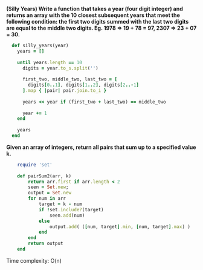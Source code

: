 **(Silly Years) Write a function that takes a year (four digit integer) and returns an array with the 10 closest subsequent years that meet the following condition: the first two digits summed with the last two digits are equal to the middle two digits. Eg. 1978 => 19 + 78 = 97, 2307 => 23 + 07 = 30.**


  ```ruby
    def silly_years(year)
      years = []
    
      until years.length == 10
        digits = year.to_s.split('')
    
        first_two, middle_two, last_two = [
          digits[0..1], digits[1..2], digits[2..-1]
        ].map { |pair| pair.join.to_i }
    
        years << year if (first_two + last_two) == middle_two
    
        year += 1
      end
    
      years
    end
  ```

**Given an array of integers, return all pairs that sum up to a specified value k.**

  ```ruby
      require 'set'
    
      def pairSum2(arr, k)
          return arr.first if arr.length < 2
          seen = Set.new;
          output = Set.new
          for num in arr
              target = k - num
              if !set.include?(target)
                  seen.add(num)
              else
                  output.add( ([num, target].min, [num, target].max) )
              end
          end
          return output
      end
  ```

Time complexity: O(n)